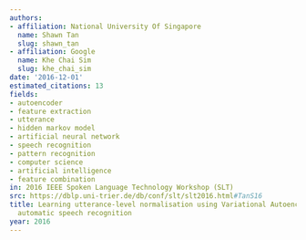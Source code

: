 ```yaml
---
authors:
- affiliation: National University Of Singapore
  name: Shawn Tan
  slug: shawn_tan
- affiliation: Google
  name: Khe Chai Sim
  slug: khe_chai_sim
date: '2016-12-01'
estimated_citations: 13
fields:
- autoencoder
- feature extraction
- utterance
- hidden markov model
- artificial neural network
- speech recognition
- pattern recognition
- computer science
- artificial intelligence
- feature combination
in: 2016 IEEE Spoken Language Technology Workshop (SLT)
src: https://dblp.uni-trier.de/db/conf/slt/slt2016.html#TanS16
title: Learning utterance-level normalisation using Variational Autoencoders for robust
  automatic speech recognition
year: 2016
---
```

